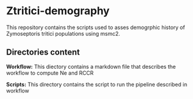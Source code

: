 # Ztritici-demography

This repository contains the scripts used to asses demogrphic history of Zymoseptoris tritici populations using msmc2.

## Directories content

**Workflow:** This diectory contains a markdown file that describes the workflow to compute Ne and RCCR

**Scripts:** This directory contains the script to run the pipeline described in workflow
